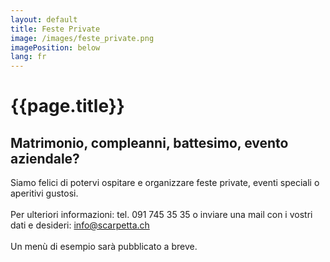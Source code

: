 ```yaml
---
layout: default
title: Feste Private
image: /images/feste_private.png
imagePosition: below
lang: fr
---
```


{{page.title}}
==============

Matrimonio, compleanni, battesimo, evento aziendale?
----------------------------------------------------

Siamo felici di potervi ospitare e organizzare feste private, eventi speciali o aperitivi gustosi. 
<br> </br>
Per ulteriori informazioni: tel. 091 745 35 35 o inviare una mail con i vostri dati e desideri: <info@scarpetta.ch>
<br> </br>
Un menù di esempio sarà pubblicato a breve.
